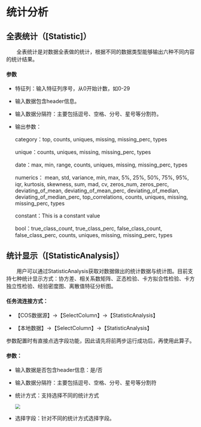 # 统计分析

## 全表统计（[Statistic]）
&nbsp;&nbsp;&nbsp;&nbsp;&nbsp;&nbsp;&nbsp;全表统计是对数据全表做的统计，根据不同的数据类型能够输出六种不同内容的统计结果。

#### 参数

- 特征列：输入特征列序号，从0开始计数，如0-29
- 输入数据包含header信息。
- 输入数据分隔符：主要包括逗号、空格、分号、星号等分割符。
- 输出参数：

  category：top, counts, uniques, missing, missing_perc, types
  
  unique：counts, uniques, missing, missing_perc, types
  
  date：max, min, range, counts, uniques, missing, missing_perc, types
  
  numerics： mean, std, variance, min, max, 5%, 25%, 50%, 75%, 95%, iqr, kurtosis, skewness, sum, mad, cv, zeros_num, zeros_perc, deviating_of_mean, deviating_of_mean_perc, deviating_of_median,
deviating_of_median_perc, top_correlations, counts, uniques, missing, missing_perc, types

  constant：This is a constant value
  
  bool：true_class_count, true_class_perc, false_class_count, false_class_perc, counts, uniques, missing, missing_perc, types
  
## 统计显示（[StatisticAnalysis]）
&nbsp;&nbsp;&nbsp;&nbsp;&nbsp;&nbsp;&nbsp;用户可以通过StatisticAnalysis获取对数据做出的统计数据与统计图。目前支持七种统计显示方式：协方差、相关系数矩阵、正态检验、卡方拟合性检验、卡方独立性检验、经验密度图、离散值特征分析图。

#### 任务流连接方式：

 - 【COS数据源】->【SelectColumn】->【StatisticAnalysis】
 
 - 【本地数据】->【SelectColumn】->【StatisticAnalysis】

参数配置时有直接点选字段功能，因此请先将前两步运行成功后，再使用此算子。

#### 参数：
- 输入数据是否包含header信息：是/否
- 输入数据分隔符：主要包括逗号、空格、分号、星号等分割符
- 统计方式：支持选择不同的统计方式

   <img src="https://main.qcloudimg.com/raw/557f879f1859ad1f824618aa26cc45d2.png" style="zoom:80%">     

- 选择字段：针对不同的统计方式选择字段。





  
